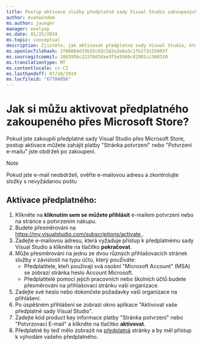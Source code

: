 ```yaml
---
title: Postup aktivace služby předplatná sady Visual Studio zakoupených v Microsoft Store | Dokumentace Microsoftu
author: evanwindom
ms.author: jaunger
manager: evelynp
ms.date: 01/25/2018
ms.topic: conceptual
description: Zjistěte, jak aktivovat předplatná sady Visual Studio, které jste zakoupili v Microsoft Store.
ms.openlocfilehash: 2f06804d33b55c83c5d2a3e8a3c1fb273c55093f
ms.sourcegitcommit: 208395bc122f8d3dae3f5e5960c42981cc368310
ms.translationtype: MT
ms.contentlocale: cs-CZ
ms.lasthandoff: 07/10/2019
ms.locfileid: "67784856"
---
```

# <a name="how-do-i-activate-a-subscription-acquired-from-the-microsoft-store"></a>Jak si můžu aktivovat předplatného zakoupeného přes Microsoft Store?
Pokud jste zakoupili předplatné sady Visual Studio přes Microsoft Store, postup aktivace můžete zahájit platby "Stránka potvrzení" nebo "Potvrzení e-mailu" jste obdrželi po zakoupení.

> [!NOTE]
> Pokud jste e-mail neobdrželi, ověřte e-mailovou adresu a zkontrolujte složky s nevyžádanou poštu

## <a name="activate-your-subscription"></a>Aktivace předplatného:
1. Klikněte na **kliknutím sem se můžete přihlásit** e-mailem potvrzení nebo na stránce s potvrzením nákupu.
2. Budete přesměrováni na [ https://my.visualstudio.com/subscriptions/activate ](https://my.visualstudio.com/subscriptions/activate?wt.mc_id=o~msft~docs).
3. Zadejte e-mailovou adresu, která vyžaduje přístup k předplatnému sady Visual Studio a klikněte na tlačítko **pokračovat**.
4. Může přesměrováni na jednu ze dvou různých přihlašovacích stránek služby v závislosti na typu účtu, který používáte:
    - Předplatitele, kteří používají svá osobní "Microsoft Account" (MSA) se zobrazí stránka heslo Account Microsoft.
    - Předplatitelé pomocí jejich pracovních nebo školních účtů budete přesměrováni na přihlašovací stránku vaší organizace.
5. Zadejte své heslo nebo dokončete požadavky vaší organizace na přihlášení.
6. Po úspěšném přihlášení se zobrazí okno aplikace "Aktivovat vaše předplatné sady Visual Studio".
7. Zadejte kód product key informace platby "Stránka potvrzení" nebo "Potvrzovací E-mail" a klikněte na tlačítko **aktivovat**.
8. Předplatné by teď mělo zobrazit na [předplatná](https://my.visualstudio.com/subscriptions?wt.mc_id=o~msft~docs) stránky a by měl přístup k výhodám vašeho předplatného.
